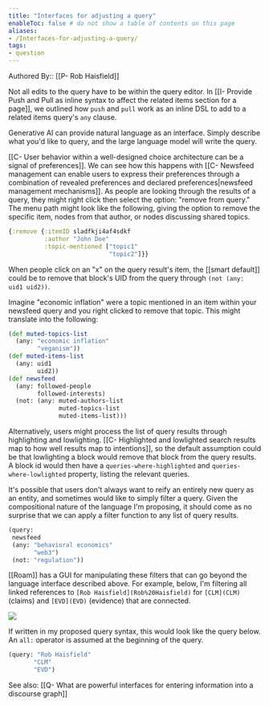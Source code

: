 ```yaml
---
title: "Interfaces for adjusting a query"
enableToc: false # do not show a table of contents on this page
aliases:
- /Interfaces-for-adjusting-a-query/
tags:
- question
---
```


Authored By:: [[P- Rob Haisfield]]

Not all edits to the query have to be within the query editor. In [[I- Provide Push and Pull as inline syntax to affect the related items section for a page]], we outlined how `push` and `pull` work as an inline DSL to add to a related items query's `any` clause.

Generative AI can provide natural language as an interface. Simply describe what you'd like to query, and the large language model will write the query.

[[C- User behavior within a well-designed choice architecture can be a signal of preferences]]. We can see how this happens with [[C- Newsfeed management can enable users to express their preferences through a combination of revealed preferences and declared preferences|newsfeed management mechanisms]]. As people are looking through the results of a query, they might right click then select the option: "remove from query." The menu path might look like the following, giving the option to remove the specific item, nodes from that author, or nodes discussing shared topics.

```clojure
{:remove {:itemID sladfkji4af4sdkf
          :author "John Doe"
          :topic-mentioned ["topic1"
                            "topic2"]}}
```

When people click on an "x" on the query result's item, the [[smart default]] could be to remove that block's UID from the query through `(not (any: uid1 uid2))`.

Imagine "economic inflation" were a topic mentioned in an item within your newsfeed query and you right clicked to remove that topic. This might translate into the following:
```clojure
(def muted-topics-list
  (any: "economic inflation"
        "veganism"))
(def muted-items-list
  (any: uid1
        uid2))
(def newsfeed
  (any: followed-people
        followed-interests)
  (not: (any: muted-authors-list
              muted-topics-list
              muted-items-list)))              
```

Alternatively, users might process the list of query results through highlighting and lowlighting. [[C- Highlighted and lowlighted search results map to how well results map to intentions]], so the default assumption could be that lowlighting a block would remove that block from the query results. A block id would then have a `queries-where-highlighted` and `queries-where-lowlighted` property, listing the relevant queries.

It's possible that users don't always want to reify an entirely new query as an entity, and sometimes would like to simply filter a query. Given the compositional nature of the language I'm proposing, it should come as no surprise that we can apply a filter function to any list of query results.
 ```clojure
(query:
  newsfeed
  (any: "behavioral economics"
        "web3")
  (not: "regulation"))
```

[[Roam]] has a GUI for manipulating these filters that can go beyond the language interface described above. For example, below, I'm filtering all linked references to `[Rob Haisfield](Rob%20Haisfield)` for `[CLM](CLM)` (claims) and `[EVD](EVD)` (evidence) that are connected.

![](https://firebasestorage.googleapis.com/v0/b/firescript-577a2.appspot.com/o/imgs%2Fapp%2Fwrite-hypertext-notebook-graph-research%2FRwZUCu20fg.png?alt=media&token=314cf155-c8ec-4904-a051-8cb6b4496269)

If written in my proposed query syntax, this would look like the query below. An `all:` operator is assumed at the beginning of the query.

 ```clojure
(query: "Rob Haisfield"
        "CLM"
        "EVD")
```

See also: [[Q- What are powerful interfaces for entering information into a discourse graph]]